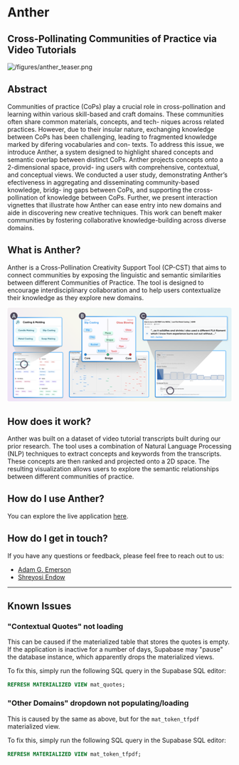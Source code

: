 # Anther
Cross-Pollinating Communities of Practice via Video Tutorials
---

![/figures/anther_teaser.png](/figures/anther_teaser.png)

## Abstract
Communities of practice (CoPs) play a crucial role in cross-pollination and learning within various skill-based and craft domains. These communities often share common materials, concepts, and tech- niques across related practices. However, due to their insular nature, exchanging knowledge between CoPs has been challenging, leading to fragmented knowledge marked by difering vocabularies and con- texts. To address this issue, we introduce Anther, a system designed to highlight shared concepts and semantic overlap between distinct CoPs. Anther projects concepts onto a 2-dimensional space, provid- ing users with comprehensive, contextual, and conceptual views. We conducted a user study, demonstrating Anther’s efectiveness in aggregating and disseminating community-based knowledge, bridg- ing gaps between CoPs, and supporting the cross-pollination of knowledge between CoPs. Further, we present interaction vignettes that illustrate how Anther can ease entry into new domains and aide in discovering new creative techniques. This work can beneft maker communities by fostering collaborative knowledge-building across diverse domains.

## What is Anther?
Anther is a Cross-Pollination Creativity Support Tool (CP-CST) that aims to connect communities by exposing the linguistic and semantic similarities between different Communities of Practice. The tool is designed to encourage interdisciplinary collaboration and to help users contextualize their knowledge as they explore new domains.

![/figures/anther_overview.png](/figures/anther_overview.png)

## How does it work?
Anther was built on a dataset of video tutorial transcripts built during our prior research. The tool uses a combination of Natural Language Processing (NLP) techniques to extract concepts and keywords from the transcripts. These concepts are then ranked and projected onto a 2D space. The resulting visualization allows users to explore the semantic relationships between different communities of practice.

## How do I use Anther?
You can explore the live application [here](https://helpful-starship-057962.netlify.app/).

## How do I get in touch?
If you have any questions or feedback, please feel free to reach out to us:
- [Adam G. Emerson](mailto:adam.emerson@mavs.uta.edu)
- [Shreyosi Endow](mailto:shreyosi.endow@mavs.uta.edu)


---

## Known Issues
### "Contextual Quotes" not loading
This can be caused if the materialized table that stores the quotes is empty. If the application is inactive for a number of days, Supabase may "pause" the database instance, which apparently drops the materialized views.

To fix this, simply run the following SQL query in the Supabase SQL editor:
```sql
REFRESH MATERIALIZED VIEW mat_quotes;
```

### "Other Domains" dropdown not populating/loading
This is caused by the same as above, but for the `mat_token_tfpdf` materialized view. 

To fix this, simply run the following SQL query in the Supabase SQL editor:
```sql
REFRESH MATERIALIZED VIEW mat_token_tfpdf;
```